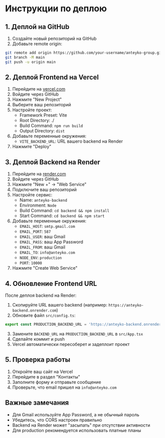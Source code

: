 # Инструкции по деплою

## 1. Деплой на GitHub

1. Создайте новый репозиторий на GitHub
2. Добавьте remote origin:
```bash
git remote add origin https://github.com/your-username/anteyko-group.git
git branch -M main
git push -u origin main
```

## 2. Деплой Frontend на Vercel

1. Перейдите на [vercel.com](https://vercel.com)
2. Войдите через GitHub
3. Нажмите "New Project"
4. Выберите ваш репозиторий
5. Настройте проект:
   - Framework Preset: Vite
   - Root Directory: ./
   - Build Command: `npm run build`
   - Output Directory: `dist`
6. Добавьте переменные окружения:
   - `VITE_BACKEND_URL`: URL вашего backend на Render
7. Нажмите "Deploy"

## 3. Деплой Backend на Render

1. Перейдите на [render.com](https://render.com)
2. Войдите через GitHub
3. Нажмите "New +" → "Web Service"
4. Подключите ваш репозиторий
5. Настройте сервис:
   - Name: `anteyko-backend`
   - Environment: `Node`
   - Build Command: `cd backend && npm install`
   - Start Command: `cd backend && npm start`
6. Добавьте переменные окружения:
   - `EMAIL_HOST`: `smtp.gmail.com`
   - `EMAIL_PORT`: `587`
   - `EMAIL_USER`: ваш Gmail
   - `EMAIL_PASS`: ваш App Password
   - `EMAIL_FROM`: ваш Gmail
   - `EMAIL_TO`: `info@anteyko.com`
   - `NODE_ENV`: `production`
   - `PORT`: `10000`
7. Нажмите "Create Web Service"

## 4. Обновление Frontend URL

После деплоя backend на Render:
1. Скопируйте URL вашего backend (например: `https://anteyko-backend.onrender.com`)
2. Обновите файл `src/config.ts`:
```typescript
export const PRODUCTION_BACKEND_URL = 'https://anteyko-backend.onrender.com';
```
3. Замените `BACKEND_URL` на `PRODUCTION_BACKEND_URL` в `src/App.tsx`
4. Сделайте коммит и push
5. Vercel автоматически пересоберет и задеплоит проект

## 5. Проверка работы

1. Откройте ваш сайт на Vercel
2. Перейдите в раздел "Контакты"
3. Заполните форму и отправьте сообщение
4. Проверьте, что email пришел на `info@anteyko.com`

## Важные замечания

- Для Gmail используйте App Password, а не обычный пароль
- Убедитесь, что CORS настроен правильно
- Backend на Render может "засыпать" при отсутствии активности
- Для production рекомендуется использовать платные планы
